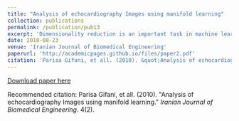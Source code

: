 ```yaml
---
title: "Analysis of echocardiography Images using manifold learning"
collection: publications
permalink: /publication/pub13
excerpt: 'Dimensionality reduction is an important task in machine learning, to simplify data mining, image processing, classification and visualization of high-dimensional data by mitigating undesired properties of high-dimensional spaces. MANIFOLD LEARNING is a relatively new approach to nonlinear dimensionality reduction. Algorithms for MANIFOLD LEARNING are based on the intuition that the dimensionality of many data sets may be artificially high and each data point can be described as a function of only a few underlying parameters. Using this tool, intrinsic parameters of the system database, which are main distinction factors of data sets, are recognized and all of them lie on a manifold that shows the real relationship of parameters. One of the successful applications of these methods is in image analysis field. By this approach, each image is a data in high dimensional space that the pixels are its dimensions. Because ECHOCARDIOGRAPHY IMAGES obtained from a patient are different in quantitative parameters such as heartbeat periodic motion and noise, image sets are reduced to two-dimensional space by a proper MANIFOLD LEARNING. In this article, after mapping ECHOCARDIOGRAPHY IMAGES in two-dimensional space, by using LLE and ISOMAP algorithms, similar images placed side by side and the relationships between the images according to the cyclic property of heartbeat became evident. The Results showed the weakness of ISOMAP algorithm and power of LLE algorithm in preserving the relation between consecutive frames. DE-NOISING is an important application which extracted from this research.'
date: 2010-08-23
venue: 'Iranian Journal of Biomedical Engineering'
paperurl: 'http://academicpages.github.io/files/paper2.pdf'
citation: 'Parisa Gifani, et all. (2010). &quot;Analysis of echocardiography Images using manifold learning.&quot; <i>Iranian Journal of Biomedical Engineering</i>. 4(2).'
---
```


[Download paper here](http://academicpages.github.io/files/paper2.pdf)

Recommended citation: Parisa Gifani, et all. (2010). "Analysis of echocardiography Images using manifold learning." <i>Iranian Journal of Biomedical Engineering</i>. 4(2).
